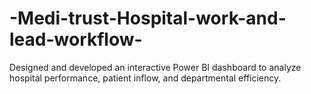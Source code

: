 # -Medi-trust-Hospital-work-and-lead-workflow-
Designed and developed an interactive Power BI dashboard to analyze hospital performance, patient inflow, and departmental efficiency.
